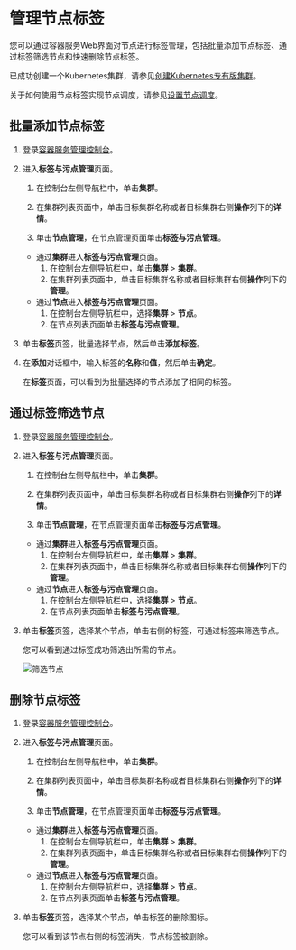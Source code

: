 # 管理节点标签

您可以通过容器服务Web界面对节点进行标签管理，包括批量添加节点标签、通过标签筛选节点和快速删除节点标签。

已成功创建一个Kubernetes集群，请参见[创建Kubernetes专有版集群](/cn.zh-CN/Kubernetes集群用户指南/集群管理/创建集群/创建Kubernetes专有版集群.md)。

关于如何使用节点标签实现节点调度，请参见[设置节点调度](/cn.zh-CN/Kubernetes集群用户指南/节点管理/设置节点调度.md)。

## 批量添加节点标签

1.  登录[容器服务管理控制台](https://cs.console.aliyun.com)。

2.  进入**标签与污点管理**页面。

    1.  在控制台左侧导航栏中，单击**集群**。

    2.  在集群列表页面中，单击目标集群名称或者目标集群右侧**操作**列下的**详情**。

    3.  单击**节点管理**，在节点管理页面单击**标签与污点管理**。

    -   通过**集群**进入**标签与污点管理**页面。
        1.  在控制台左侧导航栏中，单击**集群** \> **集群**。
        2.  在集群列表页面中，单击目标集群名称或者目标集群右侧**操作**列下的**管理**。
    -   通过**节点**进入**标签与污点管理**页面。
        1.  在控制台左侧导航栏中，选择**集群** \> **节点**。
        2.  在节点列表页面单击**标签与污点管理**。
3.  单击**标签**页签，批量选择节点，然后单击**添加标签**。

4.  在**添加**对话框中，输入标签的**名称**和**值**，然后单击**确定**。

    在**标签**页面，可以看到为批量选择的节点添加了相同的标签。


## 通过标签筛选节点

1.  登录[容器服务管理控制台](https://cs.console.aliyun.com)。

2.  进入**标签与污点管理**页面。

    1.  在控制台左侧导航栏中，单击**集群**。

    2.  在集群列表页面中，单击目标集群名称或者目标集群右侧**操作**列下的**详情**。

    3.  单击**节点管理**，在节点管理页面单击**标签与污点管理**。

    -   通过**集群**进入**标签与污点管理**页面。
        1.  在控制台左侧导航栏中，单击**集群** \> **集群**。
        2.  在集群列表页面中，单击目标集群名称或者目标集群右侧**操作**列下的**管理**。
    -   通过**节点**进入**标签与污点管理**页面。
        1.  在控制台左侧导航栏中，选择**集群** \> **节点**。
        2.  在节点列表页面单击**标签与污点管理**。
3.  单击**标签**页签，选择某个节点，单击右侧的标签，可通过标签来筛选节点。

    您可以看到通过标签成功筛选出所需的节点。

    ![筛选节点](https://static-aliyun-doc.oss-accelerate.aliyuncs.com/assets/img/zh-CN/8575659951/p10915.png)


## 删除节点标签

1.  登录[容器服务管理控制台](https://cs.console.aliyun.com)。

2.  进入**标签与污点管理**页面。

    1.  在控制台左侧导航栏中，单击**集群**。

    2.  在集群列表页面中，单击目标集群名称或者目标集群右侧**操作**列下的**详情**。

    3.  单击**节点管理**，在节点管理页面单击**标签与污点管理**。

    -   通过**集群**进入**标签与污点管理**页面。
        1.  在控制台左侧导航栏中，单击**集群** \> **集群**。
        2.  在集群列表页面中，单击目标集群名称或者目标集群右侧**操作**列下的**管理**。
    -   通过**节点**进入**标签与污点管理**页面。
        1.  在控制台左侧导航栏中，选择**集群** \> **节点**。
        2.  在节点列表页面单击**标签与污点管理**。
3.  单击**标签**页签，选择某个节点，单击标签的删除图标。

    您可以看到该节点右侧的标签消失，节点标签被删除。


